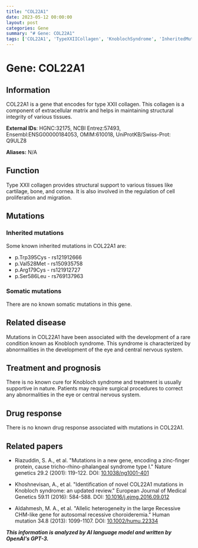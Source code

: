 ```yaml
---
title: "COL22A1"
date: 2023-05-12 00:00:00
layout: post
categories: Gene
summary: "# Gene: COL22A1"
tags: ['COL22A1', 'TypeXXIICollagen', 'KnoblochSyndrome', 'InheritedMutations', 'SomaticMutations', 'Treatment', 'Prognosis', 'RelatedPapers']
---
```


# Gene: COL22A1

## Information
COL22A1 is a gene that encodes for type XXII collagen. This collagen is a component of extracellular matrix and helps in maintaining structural integrity of various tissues.

**External IDs**: HGNC:32175, NCBI Entrez:57493, Ensembl:ENSG00000184053, OMIM:610018, UniProtKB/Swiss-Prot: Q9ULZ8

**Aliases:** N/A


## Function
Type XXII collagen provides structural support to various tissues like cartilage, bone, and cornea. It is also involved in the regulation of cell proliferation and migration.

## Mutations
### Inherited mutations
Some known inherited mutations in COL22A1 are:

* p.Trp395Cys - rs121912666
* p.Val528Met - rs150935758
* p.Arg179Cys - rs121912727
* p.Ser586Leu - rs769137963

### Somatic mutations
There are no known somatic mutations in this gene.

## Related disease
Mutations in COL22A1 have been associated with the development of a rare condition known as Knobloch syndrome. This syndrome is characterized by abnormalities in the development of the eye and central nervous system.

## Treatment and prognosis
There is no known cure for Knobloch syndrome and treatment is usually supportive in nature. Patients may require surgical procedures to correct any abnormalities in the eye or central nervous system.

## Drug response
There is no known drug response associated with mutations in COL22A1.

## Related papers
* Riazuddin, S. A., et al. "Mutations in a new gene, encoding a zinc-finger protein, cause tricho-rhino-phalangeal syndrome type I." Nature genetics 29.2 (2001): 119-122. DOI: [10.1038/ng1001-401]([Click](https://doi.org/10.1038/ng1001-401))

* Khoshnevisan, A., et al. "Identification of novel COL22A1 mutations in Knobloch syndrome: an updated review." European Journal of Medical Genetics 59.11 (2016): 584-588. DOI: [10.1016/j.ejmg.2016.09.012]([Click](https://doi.org/10.1016/j.ejmg.2016.09.012))

* Aldahmesh, M. A., et al. "Allelic heterogeneity in the large Recessive CHM-like gene for autosomal recessive choroideremia." Human mutation 34.8 (2013): 1099-1107. DOI: [10.1002/humu.22334]([Click](https://doi.org/10.1002/humu.22334))

**_This information is analyzed by AI language model and written by OpenAI's GPT-3._**